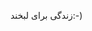 زندگی برای لبخند:-)

<!---
mahmoudimm/mahmoudimm is a ✨ special ✨ repository because its `README.md` (this file) appears on your GitHub profile.
You can click the Preview link to take a look at your changes.
--->
